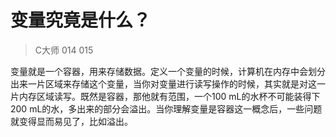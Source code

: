 # 变量究竟是什么？

> C大师 014 015

变量就是一个容器，用来存储数据。定义一个变量的时候，计算机在内存中会划分出来一片区域来存储这个变量，当你对变量进行读写操作的时候，其实就是对这一片内存区域读写。既然是容器，那他就有范围，一个100 mL的水杯不可能装得下200 mL的水，多出来的部分会溢出。当你理解变量是容器这一概念后，一些问题就变得显而易见了，比如溢出。